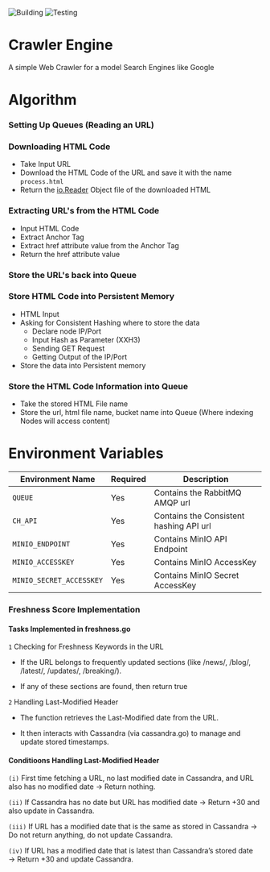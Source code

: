 ![Building](https://img.shields.io/github/actions/workflow/status/BiltuDas1/crawler-engine/go-build.yml?label=Build&logo=textpattern&style=flat-square&logoColor=white)
![Testing](https://img.shields.io/github/actions/workflow/status/BiltuDas1/crawler-engine/go-test.yml?label=Test&logo=speedtest&style=flat-square&logoColor=white)

# Crawler Engine

A simple Web Crawler for a model Search Engines like Google

# Algorithm

### Setting Up Queues (Reading an URL)

### Downloading HTML Code

- Take Input URL
- Download the HTML Code of the URL and save it with the name `process.html`
- Return the [io.Reader](https://pkg.go.dev/io#Reader) Object file of the downloaded HTML

### Extracting URL's from the HTML Code

- Input HTML Code
- Extract Anchor Tag
- Extract href attribute value from the Anchor Tag
- Return the href attribute value

### Store the URL's back into Queue

### Store HTML Code into Persistent Memory

- HTML Input
- Asking for Consistent Hashing where to store the data
  - Declare node IP/Port
  - Input Hash as Parameter (XXH3)
  - Sending GET Request
  - Getting Output of the IP/Port
- Store the data into Persistent memory

### Store the HTML Code Information into Queue

- Take the stored HTML File name
- Store the url, html file name, bucket name into Queue (Where indexing Nodes will access content)

# Environment Variables

| Environment Name         | Required | Description                             |
| ------------------------ | -------- | --------------------------------------- |
| `QUEUE`                  | Yes      | Contains the RabbitMQ AMQP url          |
| `CH_API`                 | Yes      | Contains the Consistent hashing API url |
| `MINIO_ENDPOINT`         | Yes      | Contains MinIO API Endpoint             |
| `MINIO_ACCESSKEY`        | Yes      | Contains MinIO AccessKey                |
| `MINIO_SECRET_ACCESSKEY` | Yes      | Contains MinIO Secret AccessKey         |


### Freshness Score Implementation

#### Tasks Implemented in freshness.go

`1`  Checking for Freshness Keywords in the URL

- If the URL belongs to frequently updated sections (like /news/, /blog/, /latest/, /updates/, /breaking/).

- If any of these sections are found, then return true

`2` Handling Last-Modified Header

- The function retrieves the Last-Modified date from the URL.

- It then interacts with Cassandra (via cassandra.go) to manage and update stored timestamps.


#### Conditioons Handling Last-Modified Header

`(i)` First time fetching a URL, no last modified date in Cassandra, and URL also has no modified date → Return nothing.

`(ii)` If Cassandra has no date but URL has modified date → Return +30 and also update  in Cassandra.

`(iii)` If URL has a modified date that is the same as stored in Cassandra → Do not return anything, do not update Cassandra.

`(iv)` If URL has a modified date that is latest than Cassandra’s stored date → Return +30 and update Cassandra.